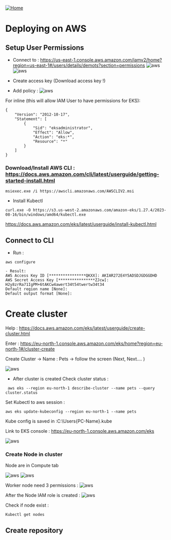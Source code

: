 [![Home](../../img/home.png)](../M-14/README.md)
# Deploying  on AWS

## Setup User Permissions

- Connect to : https://us-east-1.console.aws.amazon.com/iamv2/home?region=us-east-1#/users/details/demots?section=permissions
![aws](./img/access2.png)
![aws](./img/access1.png)

- Create access key (Download access key !)

- Add policy :
  ![aws](./img/access3.png)

For inline (this will allow IAM User to have permissions for EKS):
```
{
	"Version": "2012-10-17",
	"Statement": [
		{
			"Sid": "eksadministrator",
			"Effect": "Allow",
			"Action": "eks:*",
			"Resource": "*"
		}
	]
}

```


### Download/Install  AWS CLI : https://docs.aws.amazon.com/cli/latest/userguide/getting-started-install.html
```
msiexec.exe /i https://awscli.amazonaws.com/AWSCLIV2.msi
```

- Install Kubectl  
```
curl.exe -O https://s3.us-west-2.amazonaws.com/amazon-eks/1.27.4/2023-08-16/bin/windows/amd64/kubectl.exe
```
https://docs.aws.amazon.com/eks/latest/userguide/install-kubectl.html


 ## Connect to CLI  
- Run :
```
aws configure

- Result:
AWS Access Key ID [****************QKXX]: AKIAR272E4Y5ADSDJGDGGDHD
AWS Secret Access Key [****************ZJcw]: H2y8zrRa71IgPM+6tAKCw4awert34t54twertw34t34
Default region name [None]:
Default output format [None]:

```

# Create cluster 

Help : https://docs.aws.amazon.com/eks/latest/userguide/create-cluster.html

Enter : https://eu-north-1.console.aws.amazon.com/eks/home?region=eu-north-1#/cluster-create

Create Cluster -> Name : Pets  -> follow the screen (Next, Next.... )

![aws](./img/cluster1.png)

- After cluster is created
Check cluster status :
```
 aws eks --region eu-north-1 describe-cluster --name pets --query cluster.status
```
Set Kubectl to aws session :
```
aws eks update-kubeconfig --region eu-north-1 --name pets
```
Kube config is saved in :C:\Users\{PC-Name}\.kube 

Link to EKS console :  https://eu-north-1.console.aws.amazon.com/eks

![aws](./img/cluster2.png)

### Create Node in cluster 
Node are in Compute tab

![aws](./img/node1.png)
![aws](./img/node2.png)

Worker node need 3 permissions :
![aws](./img/node1permissions.png)

After the Node IAM role is created :
![aws](./img/node3.png)


Check if node exist :

```
Kubectl get nodes
```

## Create repository 

